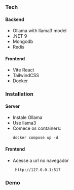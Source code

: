 ### Tech
#### Backend
 - Ollama with llama3 model
 - .NET 9
 - Mongodb
 - Redis
#### Frontend
 - Vite React
 - TailwindCSS
 - Docker

### Installation
 #### Server
 - Instale Ollama
 - Use llama3
 - Comece os containers:
   ```
   docker compose up -d
    ```
 #### Frontend
 - Acesse a url no navegador
   ```
    http://127.0.0.1:517
   ```

### Demo

